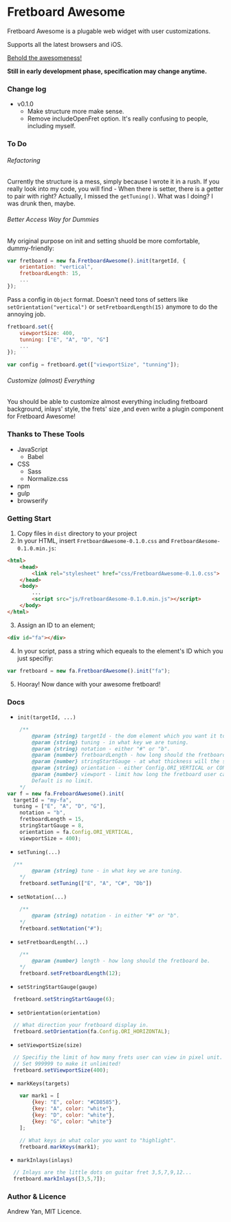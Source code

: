 # Fretboard Awesome
Fretboard Awesome is a plugable web widget with user customizations.

Supports all the latest browsers and iOS.

[Behold the awesomeness!](http://zushenyan.github.io/Fretboard-Awesome/)

**Still in early development phase, specification may change anytime.**

### Change log
* v0.1.0
	* Make structure more make sense.
	* Remove includeOpenFret option. It's really confusing to people, including myself.

### To Do
###### Refactoring
Currently the structure is a mess, simply because I wrote it in a rush. If you really look into my code, you will find - When there is setter, there is a getter to pair with right? Actually, I missed the `getTuning()`. What was I doing? I was drunk then, maybe.
###### Better Access Way for Dummies
My original purpose on init and setting shuold be more comfortable, dummy-friendly:
```JavaScript
var fretboard = new fa.FretboardAwesome().init(targetId, {
	orientation: "vertical",
	fretboardLength: 15,
	...
});
```
Pass a config in `Object` format. Doesn't need tons of setters like `setOrientation("vertical")` or `setFretboardLength(15)` anymore to do the annoying job.
```JavaScript
fretboard.set({
	viewportSize: 400,
	tunning: ["E", "A", "D", "G"]
	...
});

var config = fretboard.get(["viewportSize", "tunning"]);
```
###### Customize (almost) Everything
You should be able to customize almost everything including fretboard background, inlays' style, the frets' size ,and even write a plugin component for Fretboard Awesome!

### Thanks to These Tools
* JavaScript
  * Babel
* CSS
  * Sass
  * Normalize.css
* npm
* gulp
* browserify

### Getting Start
1. Copy files in `dist` directory to your project
2. In your HTML, insert `FretboardAwesome-0.1.0.css` and `FretboardAesome-0.1.0.min.js`:
```html
<html>
    <head>
        <link rel="stylesheet" href="css/FretboardAwesome-0.1.0.css">
    </head>
    <body>
        ...
        <script src="js/FretboardAesome-0.1.0.min.js"></script>
    </body>
</html>
```
3. Assign an ID to an element;
```html
<div id="fa"></div>
```
4. In your script, pass a string which equeals to the element's ID which you just specifiy:
```javascript
var fretboard = new fa.FretboardAwesome().init("fa");
```
5. Hooray! Now dance with your awesome fretboard!

### Docs
* `init(targetId, ...)`
```javascript
    /**
		@param {string} targetId - the dom element which you want it to generate FretboardAwesome.
		@param {string} tuning - in what key we are tuning.
		@param {string} notation - either "#" or "b".
		@param {number} fretboardLength - how long should the fretboard be.
		@param {number} stringStartGauge - at what thickness will the string start decreasing.
		@param {string} orientation - either Config.ORI_VERTICAL or CONFIG_ORI_HORIZONTAL.
		@param {number} viewport - limit how long the fretboard user can view in pixel unit.
		Default is no limit.
	*/
var f = new fa.FreboardAwesome().init(
  targetId = "my-fa",
  tuning = ["E", "A", "D", "G"],
	notation = "b",
	fretboardLength = 15,
	stringStartGauge = 8,
	orientation = fa.Config.ORI_VERTICAL,
	viewportSize = 400);
```

* `setTuning(...)`
```javascript
  /**
		@param {string} tune - in what key we are tuning.
	*/
	fretboard.setTuning(["E", "A", "C#", "Db"])
```

* `setNotation(...)`
```javascript
	/**
		@param {string} notation - in either "#" or "b".
	*/
	fretboard.setNotation("#");
```

* `setFretboardLength(...)`
```javascript
	/**
		@param {number} length - how long should the fretboard be.
	*/
	fretboard.setFretboardLength(12);
```

* `setStringStartGauge(gauge)`
```javascript
  fretboard.setStringStartGauge(6);
```

* `setOrientation(orientation)`
```javascript
  // What direction your fretboard display in.
  fretboard.setOrientation(fa.Config.ORI_HORIZONTAL);
```

* `setViewportSize(size)`
```javascript
  // Specifiy the limit of how many frets user can view in pixel unit.
  // Set 999999 to make it unlimited!
  fretboard.setViewportSize(400);
```

* `markKeys(targets)`
```javascript
	var mark1 = [
		{key: "E", color: "#CD8585"},
		{key: "A", color: "white"},
		{key: "D", color: "white"},
		{key: "G", color: "white"}
	];

	// What keys in what color you want to "highlight".
	fretboard.markKeys(mark1);
```

* `markInlays(inlays)`
```javascript
  // Inlays are the little dots on guitar fret 3,5,7,9,12...
  fretboard.markInlays([3,5,7]);
```

### Author & Licence
Andrew Yan, MIT Licence.

